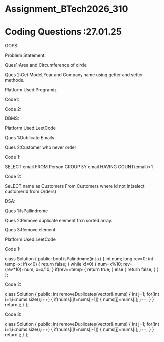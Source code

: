 # Assignment_BTech2026_310

# Coding Questions :27.01.25

OOPS:

Problem Statement:

Ques1:Area and Circumference of circle

Ques 2:Get Model,Year and Company name using getter and setter methods.

Platform Used:Programiz

Code1:

Code 2:

DBMS:

Platform Used:LeetCode

 Ques 1:Dublicate Emails

 Ques 2:Customer  who never order

 Code 1:

SELECT email
FROM Person
GROUP BY email
HAVING COUNT(email)>1

Code 2:

SeLECT name as Customers
From Customers
where id not in(select customerId from Orders)

DSA:

 Ques 1:IsPallindrome

 Ques 2:Remove duplicate element fron sorted array.

 Ques 3:Remove element


Platform Used:LeetCode

 Code 1:
 
class Solution 
{
public:
    bool isPalindrome(int x)
    {
        int num;
        long rev=0;
        int temp=x;
        if(x<0)
        {
           return false;
        }
        while(x!=0)
        {
          num=x%10;
          rev=(rev*10)+num;
          x=x/10;
        }
        if(rev==temp)
        {
          return true;
        }
        else
        {
        return false;
        }
    }
};


Code 2:

class Solution
{
public:
    int removeDuplicates(vector<int>& nums) 
    {
        int j=1;
        for(int i=1;i<nums.size();i++)
        {
           if(nums[i]!=nums[i-1])
           {
            nums[j]=nums[i];
            j++;
           }
        }
        return j;
    }
};

Code 3:

class Solution 
{
public:
    int removeDuplicates(vector<int>& nums) 
    {
        int j=1;
        for(int i=1;i<nums.size();i++)
        {
           if(nums[i]!=nums[i-1])
           {
            nums[j]=nums[i];
            j++;
           }
        }
        return j;
    }
};


